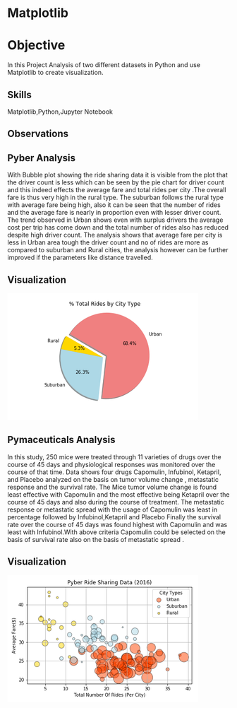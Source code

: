 # Matplotlib
# Objective
In this Project Analysis of two different datasets in Python and use Matplotlib to create visualization.
## Skills
Matplotlib,Python,Jupyter Notebook
## Observations
## Pyber Analysis
With Bubble plot showing the ride sharing data it is visible from the plot that the driver count is less which can be seen by the pie chart for driver count and this indeed effects the average fare and total rides per city .The overall fare is thus very high in the rural type.
The suburban follows the rural type with average fare being high, also it can be seen that the number of rides and the average fare is nearly in proportion even with lesser driver count.
The trend observed in Urban shows even with surplus drivers the average cost per trip has come down and the total number of rides also has reduced despite high driver count.
The analysis shows that average fare per city is less in Urban area tough the driver count and no of rides are more as compared to suburban and Rural cities, the analysis however can be further improved if the parameters like distance travelled.
## Visualization
![alt text](https://github.com/Lalitaeranki/Matplotlib/blob/master/Images/%25Total%20Rides%20By%20City%20Type.png)
## Pymaceuticals Analysis
In this study, 250 mice were treated through 11 varieties of drugs over the course of 45 days and physiological responses was monitored over the course of that time. Data shows four drugs Capomulin, Infubinol, Ketapril, and Placebo analyzed on the basis on tumor volume change , metastatic response and the survival rate.
The Mice tumor volume change is found least effective with Capomulin and the most effective being Ketapril over the course of 45 days and also during the course of treatment.
The metastatic response or metastatic spread with the usage of Capomulin was least  in percentage followed by Infubinol,Ketapril and Placebo
Finally the survival rate over the course of 45 days was found highest with Capomulin and was least with Infubinol.With above criteria Capomulin could be selected on the basis of survival rate  also on the basis of metastatic spread .
## Visualization
![alt text](https://github.com/Lalitaeranki/Matplotlib/blob/master/Images/Pyber%20Ride%20Sharing%20Data%20(2016).png)
